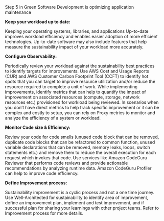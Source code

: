 Step 5 in Green Software Development is optimizing application maintenance

**Keep your workload up to date:**

Keeping your operating systems, libraries, and applications Up-to-date improves workload efficiency and enables easier adoption of more efficient technologies. Up-to-date software may also include features that help measure the sustainability impact of your workload more accurately.

**Configure Observability:**

Periodically review your workload against the sustainability best practices to identify targets for improvements. Use AWS Cost and Usage Reports (CUR) and AWS Customer Carbon Footprint Tool (CCFT) to identify hot spots that you can target to improve resource utilization and/or reduce the resource required to complete a unit of work. While implementing improvements, identify metrics that can help to quantify the impact of improvement on associated resources (compute, storage, network resources etc.) provisioned for workload being reviewed. In scenarios when you don’t have direct metrics to help track specific improvement or it can be complex and costly to setup, you can rely on Proxy metrics to monitor and analyze the efficiency of a system or workload.

**Monitor Code size & Efficiency:**

Review your code for code smells (unused code block that can be removed, duplicate code blocks that can be refactored to common function, unused variable declarations that can be removed, memory leaks, loops, switch statements etc.) and remove them to reduce the overall execution for each request which invokes that code. Use services like Amazon CodeGuru Reviewer that performs code reviews and provide actionable recommendations by analyzing runtime data. Amazon CodeGuru Profiler can help to improve code efficiency.

**Define Improvement process:**

Sustainability improvement is a cyclic process and not a one time journey. Use Well-Architected for sustainability to identify area of improvement, define an improvement plan, implement and test improvement, and if successful plan for sharing your learnings with other project teams. Refer to Improvement process for more details.
